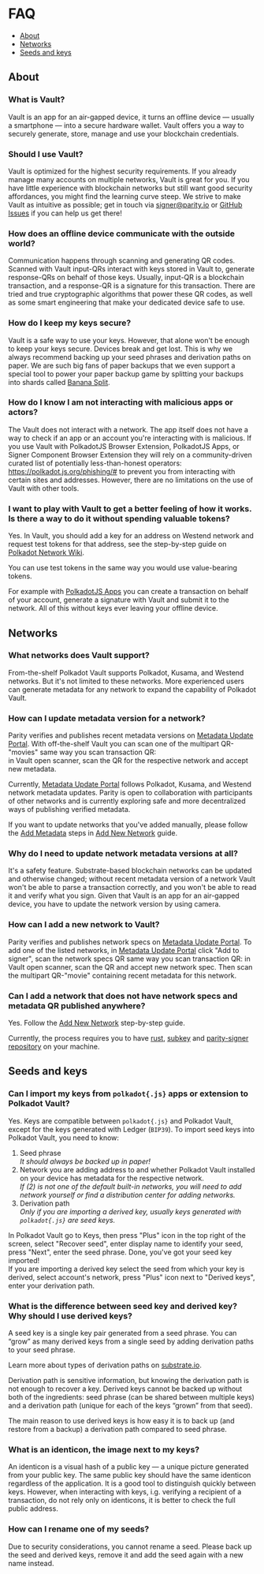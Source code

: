 # FAQ

- [About](#about)
- [Networks](#networks)
- [Seeds and keys](#seeds-and-keys)

## About

### What is Vault?

Vault is an app for an air-gapped device, it turns an offline device — usually a smartphone — into a secure hardware wallet. Vault offers you a way to securely generate, store, manage and use your blockchain credentials.

### Should I use Vault?

Vault is optimized for the highest security requirements. If you already manage many accounts on multiple networks, Vault is great for you. If you have little experience with blockchain networks but still want good security affordances, you might find the learning curve steep. We strive to make Vault as intuitive as possible; get in touch via [signer@parity.io](mailto:signer@parity.io) or [GitHub Issues](https://github.com/paritytech/parity-signer/issues) if you can help us get there!

### How does an offline device communicate with the outside world?

Communication happens through scanning and generating QR codes. Scanned with Vault input-QRs interact with keys stored in Vault to, generate response-QRs on behalf of those keys. Usually, input-QR is a blockchain transaction, and a response-QR is a signature for this transaction. There are tried and true cryptographic algorithms that power these QR codes, as well as some smart engineering that make your dedicated device safe to use.

### How do I keep my keys secure?

Vault is a safe way to use your keys. However, that alone won't be enough to keep your keys secure. Devices break and get lost. This is why we always recommend backing up your seed phrases and derivation paths on paper. We are such big fans of paper backups that we even support a special tool to power your paper backup game by splitting your backups into shards called [Banana Split](https://bs.parity.io/).

### How do I know I am not interacting with malicious apps or actors?

The Vault does not interact with a network. The app itself does not have a way to check if an app or an account you're interacting with is malicious. 
If you use Vault with PolkadotJS Browser Extension, PolkadotJS Apps, or Signer Component Browser Extension they will rely on a community-driven curated list of potentially less-than-honest operators: [<https://polkadot.js.org/phishing/#>](https://polkadot.js.org/phishing/#) to prevent you from interacting with certain sites and addresses. However, there are no limitations on the use of Vault with other tools.

### I want to play with Vault to get a better feeling of how it works. Is there a way to do it without spending valuable tokens?

Yes. In Vault, you should add a key for an address on Westend network and request test tokens for that address, see the step-by-step guide on [Polkadot Network Wiki](https://wiki.polkadot.network/docs/learn-DOT#getting-westies). 

You can use test tokens in the same way you would use value-bearing tokens.

For example with [PolkadotJS Apps](https://polkadot.js.org/apps/) you can create a transaction on behalf of your account, generate a signature with Vault and submit it to the network. All of this without keys ever leaving your offline device.

## Networks

### What networks does Vault support?

From-the-shelf Polkadot Vault supports Polkadot, Kusama, and Westend networks. But it's not limited to these networks. More experienced users can generate metadata for any network to expand the capability of Polkadot Vault.

### How can I update metadata version for a network?

Parity verifies and publishes recent metadata versions on [Metadata Update Portal](https://metadata.parity.io/). With off-the-shelf Vault you can scan one of the multipart QR-"movies" same way you scan transaction QR:\
in Vault open scanner, scan the QR for the respective network and accept new metadata.

Currently, [Metadata Update Portal](https://metadata.parity.io/) follows Polkadot, Kusama, and Westend network metadata updates. Parity is open to collaboration with participants of other networks and is currently exploring safe and more decentralized ways of publishing verified metadata.

If you want to update networks that you've added manually, please follow the [Add Metadata](../tutorials/Add-New-Network.md#add-network-metadata) steps in [Add New Network](../tutorials/Add-New-Network.md) guide.

### Why do I need to update network metadata versions at all?

It's a safety feature. Substrate-based blockchain networks can be updated and otherwise changed; without recent metadata version of a network Vault won't be able to parse a transaction correctly, and you won't be able to read it and verify what you sign. Given that Vault is an app for an air-gapped device, you have to update the network version by using camera.

### How can I add a new network to Vault?

Parity verifies and publishes network specs on [Metadata Update Portal](https://metadata.parity.io/). To add one of the listed networks, in [Metadata Update Portal](https://metadata.parity.io/) click "Add to signer", scan the network specs QR same way you scan transaction QR: in Vault open scanner, scan the QR and accept new network spec. Then scan the multipart QR-"movie" containing recent metadata for this network.

### Can I add a network that does not have network specs and metadata QR published anywhere?

Yes. Follow the [Add New Network](../tutorials/Add-New-Network.md) step-by-step guide.

Currently, the process requires you to have [rust](https://www.rust-lang.org/tools/install), [subkey](https://docs.substrate.io/v3/tools/subkey/#installation) and [parity-signer repository](https://github.com/paritytech/parity-signer) on your machine.

## Seeds and keys
	
### Can I import my keys from `polkadot{.js}` apps or extension to Polkadot Vault?

Yes. Keys are compatible between `polkadot{.js}` and Polkadot Vault, except for the keys generated with Ledger (`BIP39`). To import seed keys into Polkadot Vault, you need to know:
1. Seed phrase\
_It should always be backed up in paper!_
2. Network you are adding address to and whether Polkadot Vault installed on your device has metadata for the respective network.\
_If (2) is not one of the default built-in networks, you will need to add network yourself or find a distribution center for adding networks._
3. Derivation path\
_Only if you are importing a derived key, usually keys generated with `polkadot{.js}` are seed keys._

In Polkadot Vault go to Keys, then press "Plus" icon in the top right of the screen, select "Recover seed", enter display name to identify your seed, press "Next", enter the seed phrase. Done, you've got your seed key imported!\
If you are importing a derived key select the seed from which your key is derived, select account's network, press "Plus" icon next to "Derived keys", enter your derivation path.

### What is the difference between seed key and derived key? Why should I use derived keys?

A seed key is a single key pair generated from a seed phrase. You can “grow” as many derived keys from a single seed by adding derivation paths to your seed phrase.

Learn more about types of derivation paths on [substrate.io](https://docs.substrate.io/v3/tools/subkey/#hd-key-derivation).

Derivation path is sensitive information, but knowing the derivation path is not enough to recover a key. Derived keys cannot be backed up without both of the ingredients: seed phrase (can be shared between multiple keys) and a derivation path (unique for each of the keys “grown” from that seed).

The main reason to use derived keys is how easy it is to back up (and restore from a backup) a derivation path compared to seed phrase.

### What is an identicon, the image next to my keys?

An identicon is a visual hash of a public key — a unique picture generated from your public key. The same public key should have the same identicon regardless of the application. It is a good tool to distinguish quickly between keys. However, when interacting with keys, i.g. verifying a recipient of a transaction, do not rely only on identicons, it is better to check the full public address.

### How can I rename one of my seeds?

Due to security considerations, you cannot rename a seed. Please back up the seed and derived keys, remove it and add the seed again with a new name instead.
